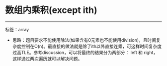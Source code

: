﻿# 数组内乘积(except ith)
---
标签：array  
* 思路：题目要求不能使用除法(如果含有0元素也不能使用division)，且时间复杂度控制在O(n)。最直接的做法就是除了ith以外直接连乘，可这样时间复杂度过高TLE。参考discussion，可以将最终的结果分为两部分： left 和 right，这样通过两次遍历就可以解决问题。 




